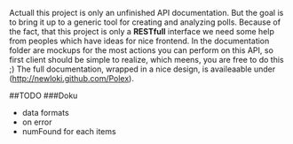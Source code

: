 Actuall this project is only an unfinished API documentation.
But the goal is to bring it up to a generic tool for creating and analyzing polls.
Because of the fact, that this project is only a __RESTfull__ interface we need
some help from peoples which have ideas for nice frontend.
In the documentation folder are mockups for the most actions you can perform on this API,
so first client should be simple to realize, which meens, you are free to do this ;)
The full documentation, wrapped in a nice design, is availeaable under (http://newloki.github.com/Polex).

##TODO
###Doku
* data formats
* on error
* numFound for each items